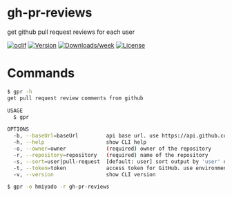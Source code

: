 # gh-pr-reviews

get github pull request reviews for each user

[![oclif](https://img.shields.io/badge/cli-oclif-brightgreen.svg)](https://oclif.io)
[![Version](https://img.shields.io/npm/v/gh-pr-reviews.svg)](https://npmjs.org/package/gh-pr-reviews)
[![Downloads/week](https://img.shields.io/npm/dw/gh-pr-reviews.svg)](https://npmjs.org/package/gh-pr-reviews)
[![License](https://img.shields.io/npm/l/gh-pr-reviews.svg)](https://github.com/hmiyado/gh-pr-reviews/blob/master/package.json)

# Commands

```sh
$ gpr -h
get pull request review comments from github

USAGE
  $ gpr

OPTIONS
  -b, --baseUrl=baseUrl         api base url. use https://api.github.com by default
  -h, --help                    show CLI help
  -o, --owner=owner             (required) owner of the repository
  -r, --repository=repository   (required) name of the repository
  -s, --sort=user|pull-request  [default: user] sort output by 'user' or 'pull-request'. use 'user' by default
  -t, --token=token             access token for GitHub. use environment variable GPR_TOKEN if not specified
  -v, --version                 show CLI version
```

```sh
$ gpr -o hmiyado -r gh-pr-reviews
```
